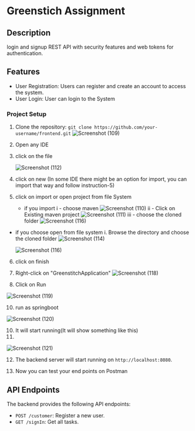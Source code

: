 # Greenstich Assignment

## Description
 login and signup REST API with security features and web tokens for authentication.
## Features
- User Registration: Users can register and create an account to access the system.
- User Login: User can login to the System

### Project Setup
1. Clone the repository: `git clone https://github.com/your-username/frontend.git`
   ![Screenshot (109)](https://github.com/ARIJIT321/GreenStitch_Assignment/assets/103993626/618f65be-75ce-444b-b957-f314d5ad958c)

2. Open any IDE 
2. click on the file

   ![Screenshot (112)](https://github.com/ARIJIT321/GreenStitch_Assignment/assets/103993626/51f0e797-4c90-40d9-93b9-501bbea9fe11)

4. click on new (In some IDE there might be an option for import, you can import that way and follow instruction-5)
5. click on import or open project from file System
   - if you import
     i -  choose maven
     ![Screenshot (110)](https://github.com/ARIJIT321/GreenStitch_Assignment/assets/103993626/73c291ad-ec68-414e-9642-18d8c3036b77)
     ii - Click on Existing maven project
     ![Screenshot (111)](https://github.com/ARIJIT321/GreenStitch_Assignment/assets/103993626/f9a8ed74-156d-46be-9a43-291e8810c426)
     iii - choose the cloned folder
     ![Screenshot (116)](https://github.com/ARIJIT321/GreenStitch_Assignment/assets/103993626/7c23bb4c-943a-462c-90c2-9bf37a67cd9a)

  - if you choose open from file system
    i. Browse the directory and choose the cloned folder
    ![Screenshot (114)](https://github.com/ARIJIT321/GreenStitch_Assignment/assets/103993626/f36c630b-d1d0-4463-83e1-331814f43e04)

    ![Screenshot (116)](https://github.com/ARIJIT321/GreenStitch_Assignment/assets/103993626/30e2219e-bcd0-4eae-953c-45efd21b6465)
6. click on finish

8. Right-click on "GreenstitchApplication"
![Screenshot (118)](https://github.com/ARIJIT321/GreenStitch_Assignment/assets/103993626/6a2ee445-db65-4276-a9de-b3d42dc9c30a)
   
9. Click on Run

![Screenshot (119)](https://github.com/ARIJIT321/GreenStitch_Assignment/assets/103993626/922f566f-b29b-4626-a6c9-f9c56c378c27)

10. run as springboot

![Screenshot (120)](https://github.com/ARIJIT321/GreenStitch_Assignment/assets/103993626/6f82740e-c158-44de-a38e-8a2d6c7fe881)

10. It will start running(It will show something like this)
11. 
![Screenshot (121)](https://github.com/ARIJIT321/GreenStitch_Assignment/assets/103993626/162e8aff-a5de-4fc9-b480-f7a3f99b521f)

12. The backend server will start running on `http://localhost:8080`.

13. Now you can test your end points on Postman
    
## API Endpoints
The backend provides the following API endpoints:

- `POST /customer`: Register a new user.
- `GET /signIn`: Get all tasks.
